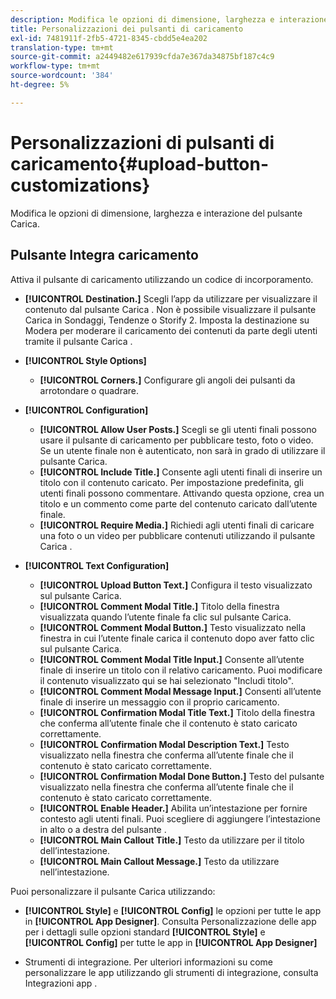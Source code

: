 ```yaml
---
description: Modifica le opzioni di dimensione, larghezza e interazione del pulsante Carica.
title: Personalizzazioni dei pulsanti di caricamento
exl-id: 7481911f-2fb5-4721-8345-cbdd5e4ea202
translation-type: tm+mt
source-git-commit: a2449482e617939cfda7e367da34875bf187c4c9
workflow-type: tm+mt
source-wordcount: '384'
ht-degree: 5%

---
```


# Personalizzazioni di pulsanti di caricamento{#upload-button-customizations}

Modifica le opzioni di dimensione, larghezza e interazione del pulsante Carica.

## Pulsante Integra caricamento

Attiva il pulsante di caricamento utilizzando un codice di incorporamento.

* **[!UICONTROL Destination.]** Scegli l’app da utilizzare per visualizzare il contenuto dal pulsante Carica . Non è possibile visualizzare il pulsante Carica in Sondaggi, Tendenze o Storify 2. Imposta la destinazione su Modera per moderare il caricamento dei contenuti da parte degli utenti tramite il pulsante Carica .
* **[!UICONTROL Style Options]**

   * **[!UICONTROL Corners.]** Configurare gli angoli dei pulsanti da arrotondare o quadrare.

* **[!UICONTROL Configuration]**

   * **[!UICONTROL Allow User Posts.]** Scegli se gli utenti finali possono usare il pulsante di caricamento per pubblicare testo, foto o video. Se un utente finale non è autenticato, non sarà in grado di utilizzare il pulsante Carica.
   * **[!UICONTROL Include Title.]** Consente agli utenti finali di inserire un titolo con il contenuto caricato. Per impostazione predefinita, gli utenti finali possono commentare. Attivando questa opzione, crea un titolo e un commento come parte del contenuto caricato dall’utente finale.
   * **[!UICONTROL Require Media.]** Richiedi agli utenti finali di caricare una foto o un video per pubblicare contenuti utilizzando il pulsante Carica .

* **[!UICONTROL Text Configuration]**

   * **[!UICONTROL Upload Button Text.]** Configura il testo visualizzato sul pulsante Carica.
   * **[!UICONTROL Comment Modal Title.]** Titolo della finestra visualizzata quando l’utente finale fa clic sul pulsante Carica.
   * **[!UICONTROL Comment Modal Button.]** Testo visualizzato nella finestra in cui l’utente finale carica il contenuto dopo aver fatto clic sul pulsante Carica.
   * **[!UICONTROL Comment Modal Title Input.]** Consente all’utente finale di inserire un titolo con il relativo caricamento. Puoi modificare il contenuto visualizzato qui se hai selezionato &quot;Includi titolo&quot;.
   * **[!UICONTROL Comment Modal Message Input.]** Consenti all’utente finale di inserire un messaggio con il proprio caricamento.
   * **[!UICONTROL Confirmation Modal Title Text.]** Titolo della finestra che conferma all’utente finale che il contenuto è stato caricato correttamente.
   * **[!UICONTROL Confirmation Modal Description Text.]** Testo visualizzato nella finestra che conferma all’utente finale che il contenuto è stato caricato correttamente.
   * **[!UICONTROL Confirmation Modal Done Button.]** Testo del pulsante visualizzato nella finestra che conferma all’utente finale che il contenuto è stato caricato correttamente.
   * **[!UICONTROL Enable Header.]** Abilita un’intestazione per fornire contesto agli utenti finali. Puoi scegliere di aggiungere l’intestazione in alto o a destra del pulsante .
   * **[!UICONTROL Main Callout Title.]** Testo da utilizzare per il titolo dell’intestazione.
   * **[!UICONTROL Main Callout Message.]** Testo da utilizzare nell’intestazione.

Puoi personalizzare il pulsante Carica utilizzando:

* **[!UICONTROL Style]** e  **[!UICONTROL Config]** le opzioni per tutte le app in  **[!UICONTROL App Designer]**. Consulta Personalizzazione delle app per i dettagli sulle opzioni standard **[!UICONTROL Style]** e **[!UICONTROL Config]** per tutte le app in **[!UICONTROL App Designer]**

* Strumenti di integrazione. Per ulteriori informazioni su come personalizzare le app utilizzando gli strumenti di integrazione, consulta Integrazioni app .
